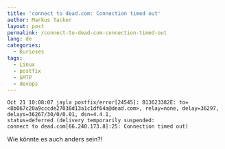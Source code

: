 ```yaml
---
title: 'connect to dead.com: Connection timed out'
author: Markus Tacker
layout: post
permalink: /connect-to-dead-com-connection-timed-out
lang: de
categories:
  - Kurioses
tags:
  - Linux
  - postfix
  - SMTP
  - devops
---
```

    Oct 21 10:08:07 jayla postfix/error[24545]: B13623382E: to=<8b067c20a9cccde27038d13a1c1df64a@dead.com>, relay=none, delay=36297, delays=36267/30/0/0.01, dsn=4.4.1,
    status=deferred (delivery temporarily suspended:
    connect to dead.com[66.240.173.8]:25: Connection timed out)

Wie könnte es auch anders sein?!

